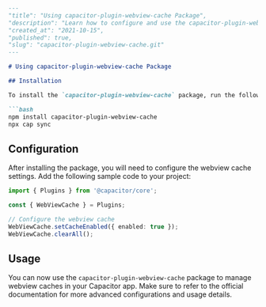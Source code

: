 ```md
---
"title": "Using capacitor-plugin-webview-cache Package",
"description": "Learn how to configure and use the capacitor-plugin-webview-cache package to manage webview caches in your Capacitor app.",
"created_at": "2021-10-15",
"published": true,
"slug": "capacitor-plugin-webview-cache.git"
---

# Using capacitor-plugin-webview-cache Package

## Installation

To install the `capacitor-plugin-webview-cache` package, run the following commands in your Capacitor project:

```bash
npm install capacitor-plugin-webview-cache
npx cap sync
```

## Configuration

After installing the package, you will need to configure the webview cache settings. Add the following sample code to your project:

```typescript
import { Plugins } from '@capacitor/core';

const { WebViewCache } = Plugins;

// Configure the webview cache
WebViewCache.setCacheEnabled({ enabled: true });
WebViewCache.clearAll();

```

## Usage

You can now use the `capacitor-plugin-webview-cache` package to manage webview caches in your Capacitor app. Make sure to refer to the official documentation for more advanced configurations and usage details.

```

```
